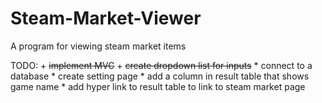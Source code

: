 # Steam-Market-Viewer
A program for viewing steam market items

TODO: + ~~implement MVC~~
      + ~~create dropdown list for inputs~~
      * connect to a database
      * create setting page
      * add a column in result table that shows game name
      * add hyper link to result table to link to steam market page
